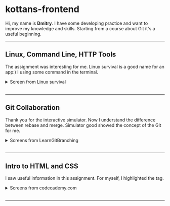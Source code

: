 # kottans-frontend

Hi, my name is **Dmitry**. I have some developing practice and want to improve my knowledge and skills. Starting from a course about Git it's a useful beginning.

***

## Linux, Command Line, HTTP Tools

The assignment was interesting for me. Linux survival is a good name for an app:) I using some command in the terminal.

<details>
<summary>Screen from Linux survival</summary>

![linux screen](/task_linux_cli/task_linux_cli.png)

</details>
<br>

***

## Git Collaboration

Thank you for the interactive simulator. Now I understand the difference between rebase and merge. Simulator good showed the concept of the Git for me.
<details>
<summary>Screens from LearnGitBranching</summary>

![Screen Git Collaboration 1-1](/task_git_collaboration/1_1.png)
![Screen Git Collaboration 1-2](/task_git_collaboration/1_2.png)
![Screen Git Collaboration 1-3](/task_git_collaboration/1_3.png)
![Screen Git Collaboration 1-4](/task_git_collaboration/1_4.png)
![Screen Git Collaboration 2-1](/task_git_collaboration/2_1.png)
![Screen Git Collaboration 2-2](/task_git_collaboration/2_2.png)
![Screen Git Collaboration 3-1](/task_git_collaboration/3_1.png)
![Screen Git Collaboration 3-2](/task_git_collaboration/3_2.png)
![Screen Git Collaboration 3-3](/task_git_collaboration/3_3.png)
![Screen Git Collaboration 3-4](/task_git_collaboration/3_4.png)
![Screen Git Collaboration 3-5](/task_git_collaboration/3_5.png)
![Screen Git Collaboration 3-6](/task_git_collaboration/3_6.png)
![Screen Git Collaboration 3-7](/task_git_collaboration/3_7.png)
![Screen Git Collaboration 3-8](/task_git_collaboration/3_8.png)

</details>
<br>

***

## Intro to HTML and CSS

I saw useful information in this assignment. For myself, I highlighted the <embed> tag.

<details>
<summary>Screens from codecademy.com</summary>
![codecademy.com, HTML](/task_html_css_intro/HTML.png)
![codecademy.com, CSS](/task_html_css_intro/CSS.png)
</details>
<br>

***
